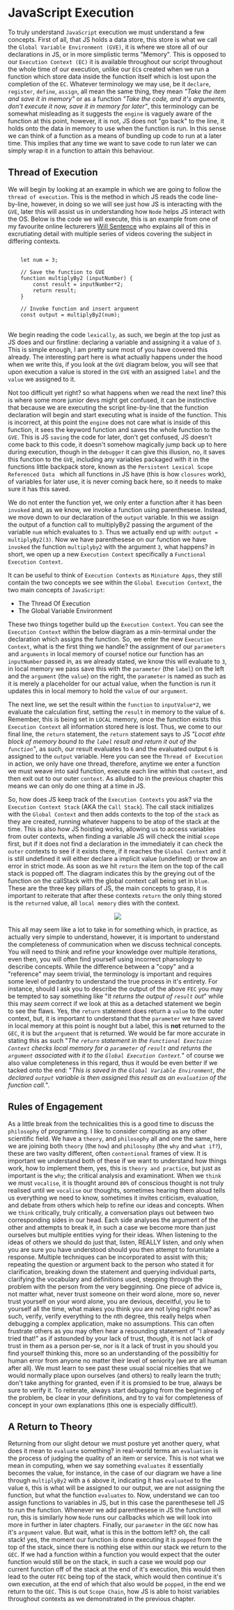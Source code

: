 # JavaScript Execution

To truly understand `JavaScript` execution we must understand a few concepts. First of all, that JS holds a data store, this store is what we call the `Global Variable Environment (GVE)`, it is where we store all of our declarations in JS, or in more simplistic terms "Memory". This is opposed to our `Execution Context (EC)` it is available throughout our script throughout the whole time of our execution, unlike our `EC`s created when we run a function which store data inside the function itself which is lost upon the completion of the `EC`. Whatever terminology we may use, be it `declare`, `register`, `define`, `assign`, all mean the same thing, they mean <em>"Take the item and save it in memory"</em> or as a function <em>"Take the code, and it's arguments, don't execute it now, save it in memory for later"</em>, this terminology can be somewhat misleading as it suggests the `engine` is vaguely aware of the function at this point, however, it is not, JS does not "go back" to the line, it holds onto the data in memory to use when the function is run. In this sense we can think of a function as a means of bundling up code to run at a later time. This implies that any time we want to save code to run later we can simply wrap it in a function to attain this behaviour.

## Thread of Execution

We will begin by looking at an example in which we are going to follow the `thread of execution`. This is the method in which JS reads the code line-by-line, however, in doing so we will see just how JS is interacting with the `GVE`, later this will assist us in understanding how `Node` helps JS interact with the OS. Below is the code we will execute, this is an example from one of my favourite online lecturerers [Will Sentence](https://frontendmasters.com/courses/servers-node-js/executing-javascript-code-review/) who explains all of this in excrutiating detail with multiple series of videos covering the subject in differing contexts.

<pre>
<code>
    let num = 3;

    // Save the function to GVE
    function multiplyBy2 (inputNumber) {
        const result = inputNumber*2;
        return result;
    }

    // Invoke function and insert argument
    const output = multiplyBy2(num);
</code>
</pre>

We begin reading the code `lexically`, as such, we begin at the top just as JS does and our firstline: declaring a variable and assigning it a value of `3`. This is simple enough, I am pretty sure most of you have covered this already. The interesting part here is what actually happens under the hood when we write this, if you look at the `GVE` diagram below, you will see that upon execution a value is stored in the `GVE` with an assigned `label` and the `value` we assigned to it.

Not too difficult yet right? so what happens when we read the next line? this is where some more junior devs might get confused, it can be instinctive that because we are executing the script line-by-line that the function declaration will begin and start executing what is inside of the function. This is incorrect, at this point the `engine` does not care what is inside of this function, it sees the keyword function and saves the whole function to the `GVE`. This is JS `saving` the code for later, don't get confused, JS doesn't come back to this code, it doesn't somehow magically jump back up to here during execution, though in the `debugger` it can give this illusion, no, it saves this function to the `GVE`, including any variables packaged with it in the functions little backpack store, known as the `Persistent Lexical Scope Referenced Data ` which all functions in JS have (this is how `closures` work), of variables for later use, it is never coming back here, so it needs to make sure it has this saved.

We do not enter the function yet, we only enter a function after it has been `invoked` and, as we know, we invoke a function using parenthesese. Instead, we move down to our declaration of the `output` variable. In this we assign the output of a function call to multiplyBy2 passing the argument of the variable `num` which evaluates to `3`. Thus we actually end up with: `output = multiplyBy2(3)`. Now we have parenthesese on our function we have `invoked` the function `multiplyby2` with the argument `3`, what happens? in short, we open up a new `Execution Context` specifically a `Functional Execution Context`.

It can be useful to think of `Execution Contexts` as `Miniature Apps`, they still contain the two concepts we see within the `Global Execution Context`, the two main concepts of `JavaScript`:

- The Thread Of Execution
- The Global Variable Environment

These two things together build up the `Execution Context`. You can see the `Execution Context` within the below diagram as a min-terminal under the declaration which assigns the function. So, we enter the new `Execution Context`, what is the first thing we handle? the assignment of our `parameters` and `arguments` in local memory of course! notice our function has an `inputNumber` passed in, as we already stated, we know this will evaluate to `3`, in local memory we pass save this with the `parameter` (the `label`) on the left and the `argument` (the `value`) on the right, the `parameter` is named as such as it is merely a placeholder for our actual value, when the function is run it updates this in local memory to hold the `value` of our `argument`.

The next line, we set the result within the `function` to `inputValue*2`, we evaluate the calculation first, setting the `result` in memory to the value of `6`. Remember, this is being set in `LOCAL` memory, once the function exists this `Execution Context` all information stored here is lost. Thus, we come to our final line, the `return` statement, the `return` statement says to JS <em>"Locat ehte block of memory bound to the `label` result and return it out of the `function`"</em>, as such, our result evaluates to `6` and the evaluated output `6` is assigned to the `output` variable. Here you can see the `Thread of Execution` in action, we only have one thread, therefore, anytime we enter a function we must weave into said function, execute each line within that `context`, and then exit out to our outer `context`. As alluded to in the previous chapter this means we can only do one thing at a time in JS.

So, how does JS keep track of the `Execution Contexts` you ask? via the `Execution Context Stack` (AKA the `Call Stack`). The call stack initializes with the `Global Context` and then adds contexts to the top of the `stack` as they are created, running whatever happens to be atop of the stack at the time. This is also how JS hoisting works, allowing us to access variables from outer contexts, when finding a variable JS will check the initial `scope` first, but if it does not find a declaration in the immediately it can check the `outer` contexts to see if it exists there, if it reaches the `Global Context` and it is still undefined it will either declare a implicit value (undefined) or throw an error in strict mode. As soon as we hit `return` the item on the top of the call stack is popped off. The diagram indicates this by the greying out of the function on the callStack with the global context call being set in `blue`. These are the three key pillars of JS, the main concepts to grasp, it is important to reiterate that after these contexts `return` the only thing stored is the `returned` value, all `local memory` dies with the context.

<div align="center">
<img src="../images/jsExecutionbasic.png">
</div>

This all may seem like a lot to take in for something which, in practice, as actually very simple to understand, however, it is important to understand the completeness of communication when we discuss technical concepts. You will need to think and refine your knowledge over multiple iterations, even then, you will often find yourself using incorrect pharsology to describe concepts. While the difference between a "copy" and a "reference" may seem trivial, the terminology is important and requires some level of pedantry to understand the true process in it's entirety. For instance, should I ask you to describe the output of the above `FEC` you may be tempted to say something like "<em>It returns the output of `result` out</em>" while this may <em>seem</em> correct if we look at this as a detached statement we begin to see the flaws. Yes, the `return` statement does return a `value` to the outer context, but, it is important to understand that the `parameter` we have saved in local memory at this point is nought but a label, this is <strong>not</strong> returned to the `GEC`, it is but the `argument` that is returned. We would be far more accurate in stating this as such "<em>The `return` statement in the `Functional Exectuion Context` checks local memory for a `parameter` of `result` and returns the `argument` associated with it to the `Global Execution Context`.</em>" of course we also value completeness in this regard, thus it would be even better if we tacked onto the end: "<em>This is saved in the `Global Variable Environment`, the declared `output` variable is then assigned this result as an `evaluation` of the function call.</em>".

## Rules of Engagement

As a little break from the technicalities this is a good time to discuss the `philosophy` of programming. I like to consider computing as any other scientific field. We have a `theory`, and `philosophy` all and one the same, here we are joining both `theory` (the `how`) and `philosophy` (the `why` and `what if?`), these are two vaslty different, often `contentional` frames of view. It is important we understand both of these if we want to understand how things work, how to implement them, yes, this is `theory and practice`, but just as important is the `why`; the critical analysis and examinationt. When we `think` we must `vocalise`, it is thought around `80%` of conscious thought is not truly realised until we `vocalise` our thoughts, sometimes hearing them aloud tells us everything we need to know, sometimes it invites criticism, evaluation, and debate from others which help to refine our ideas and concepts. When we `think` critically, truly critically, a conversation plays out between two corresponding sides in our head. Each side analyses the argument of the other and attempts to break it, in such a case we become more than just ourselves but multiple entities vying for their ideas. When listening to the ideas of others we should do just that, listen, REALLY listen, and only when you are sure you have understood should you then attempt to forumlate a response. Multiple techniques can be incorporated to assist with this; repeating the question or argument back to the person who stated it for clarification, breaking down the statement and querying individual parts, clarifying the vocabulary and definitions used, stepping through the problem with the person from the very begginning. One piece of advice is, not matter what, never trust someone on their word alone, more so, never trust yourself on your word alone, you are devious, deceitful, you lie to yourself all the time, what makes you think you are not lying right now? as such, verify, verify everything to the nth degree, this really helps when debugging a complex application, make no assumptions. This can often frustrate others as you may often hear a resounding statement of "I already tried that!" as if astounded by your lack of trust, though, it is not lack of trust in them as a person per-se, nor is it a lack of trust in you should you find yourself thinking this, more so an understanding of the possibiltiy for human error from anyone no matter their level of seniority (we are all human after all). We must learn to see past these usual social niceities that we would normally place upon ourselves (and others) to really learn the truth; don't take anything for granted, even if it is promsied to be true, always be sure to verify it. To reiterate, always start debugging from the beginning of the problem, be clear in your definitions, and try to vai for completeness of concept in your own explanations (this one is especially difficult!).

## A Return to Theory

Returning from our slight detour we must posture yet another query, what does it mean to `evaluate` something? in real-world terms an `evaluation` is the process of judging the quality of an item or service. This is not what we mean in computing, when we say something `evaluates` it essentially becomes the value, for instance, in the case of our diagram we have a line through `multiplyBy2` with a `6` above it, indicating it has `evaluated` to the value `6`, this is what will be assigned to our output, we are not assigning the function, but what the function `evaluates` to. Now, understand we can too assign functions to variables in JS, but in this case the parenthesese tell JS to run the function. Whenever we add parenthesese in JS the function will run, this is similarly how `Node` runs our callbacks which we will look into more in further in later chapters. Finally, our `parameter` in the `GEC` now has it's `argument` value. But wait, what is this in the bottom left? oh, the call stack! yes, the moment our function is done executing it is `popped` from the top of the stack, since there is nothing else within our stack we return to the `GEC`. If we had a function within a function you would expect that the outer function would still be on the stack, in such a case we would pop our current function off of the stack at the end of it's execution, this would then lead to the outer `FEC` being top of the stack, which would then continue it's own execution, at the end of which that also would be `popped`, in the end we return to the `GEC`. This is out `Scope Chain`, how JS is able to hoist variables throughout contexts as we demonstrated in the previous chapter.